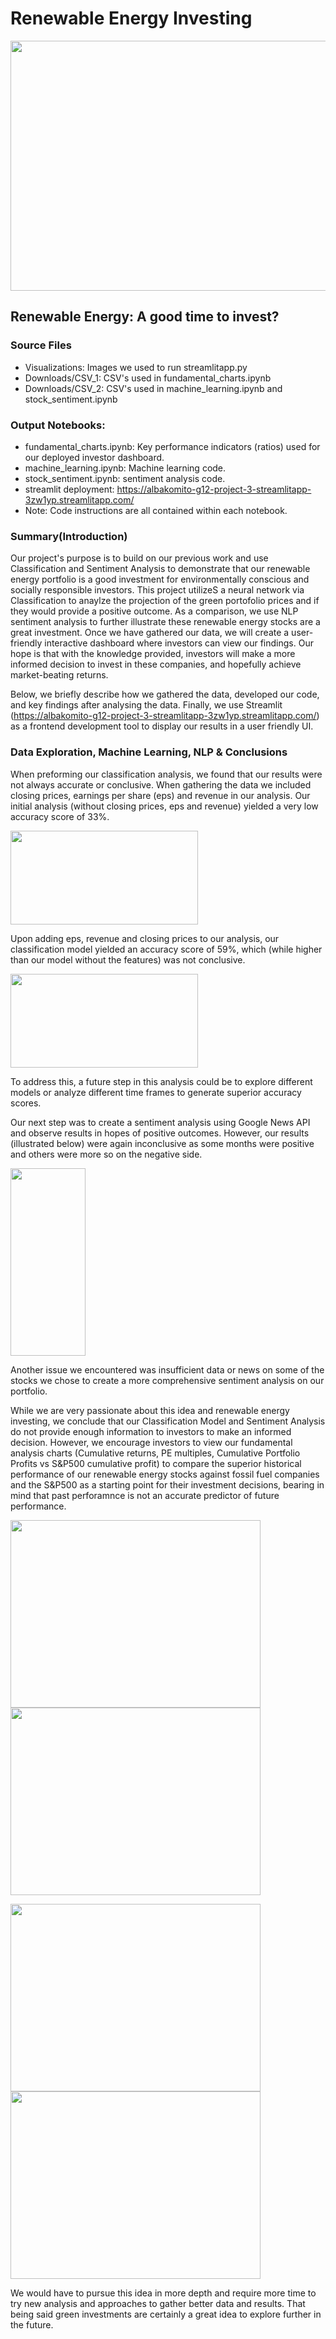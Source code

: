 # Renewable Energy Investing 

<img src="https://github.com/albakomito/Renewable-Energy-Investing/blob/main/Visualizations/windfarm.jpg" width="600" height="400">



## Renewable Energy: A good time to invest? 

### Source Files
* Visualizations: Images we used to run streamlitapp.py
* Downloads/CSV_1: CSV's used in fundamental_charts.ipynb
* Downloads/CSV_2: CSV's used in machine_learning.ipynb and stock_sentiment.ipynb

### Output Notebooks: 
* fundamental_charts.ipynb: Key performance indicators (ratios) used for our deployed investor dashboard. 
* machine_learning.ipynb: Machine learning code. 
* stock_sentiment.ipynb: sentiment analysis code. 
* streamlit deployment: https://albakomito-g12-project-3-streamlitapp-3zw1yp.streamlitapp.com/
* Note: Code instructions are all contained within each notebook. 


### Summary(Introduction) 
Our project's purpose is to build on our previous work and use Classification and Sentiment Analysis to demonstrate that our renewable energy portfolio is a good investment for environmentally conscious and socially responsible investors. This project utilizeS a neural network via Classification to anaylze the projection of the green portofolio prices and if they would provide a positive outcome. As a comparison, we use NLP sentiment analysis to further illustrate these renewable energy stocks are a great investment. Once we have gathered our data, we will create a user-friendly interactive dashboard where investors can view our findings. Our hope is that with the knowledge provided, investors will make a more informed decision to invest in these companies, and hopefully achieve market-beating returns. 

Below, we  briefly describe how we gathered the data,  developed our code, and key findings after analysing the data. Finally, we use Streamlit (https://albakomito-g12-project-3-streamlitapp-3zw1yp.streamlitapp.com/) as a frontend development tool to display our results in a user friendly UI.

### Data Exploration, Machine Learning, NLP & Conclusions
When preforming our classification analysis, we found that our results were not always accurate or conclusive. When gathering the data we included closing prices, earnings per share (eps) and revenue in our analysis. Our initial analysis (without closing prices, eps and revenue) yielded a very low accuracy score of 33%.

<img src="https://github.com/albakomito/Renewable-Energy-Investing/blob/main/Visualizations/confusion2.jpg" width="300" height="150">

Upon adding eps, revenue and closing prices to our analysis, our classification model yielded an accuracy score of 59%, which (while higher than our model without the features) was not conclusive. 

<img src="https://github.com/albakomito/Renewable-Energy-Investing/blob/main/Visualizations/confusion1.jpg" width="300" height="150">

To address this,  a future step in this analysis could be to explore different models or analyze different time frames to generate superior accuracy scores. 

Our next step was to create a sentiment analysis using Google News API and observe results in hopes of positive outcomes. However,  our results (illustrated below) were again inconclusive as some months were positive and others were more so on the negative side. 

<img src="https://github.com/albakomito/Renewable-Energy-Investing/blob/main/Visualizations/prediction.jpg" width="120" height="300">

Another issue we encountered was insufficient data or news on some of the stocks we chose to create a more comprehensive sentiment analysis on our portfolio. 

While we are very passionate about this idea and renewable energy investing, we conclude that our Classification Model and Sentiment Analysis do not provide enough information to  investors to make an informed decision. However, we encourage investors to view our fundamental analysis charts (Cumulative returns, PE multiples, Cumulative Portfolio Profits vs S&P500 cumulative profit) to compare the superior historical performance of our renewable energy stocks against fossil fuel companies and the S&P500 as a starting point for their investment decisions, bearing in mind that past perforamnce is not an accurate predictor of future performance. 

<img src="https://github.com/albakomito/Renewable-Energy-Investing/blob/main/Visualizations/allcumprof.jpg" width="400" height="300">       <img src="https://github.com/albakomito/Renewable-Energy-Investing/blob/main/Visualizations/pe.jpg" width="400" height="300">

<img src="https://github.com/albakomito/Renewable-Energy-Investing/blob/main/Visualizations/cumprof.jpg" width="400" height="300">   <img src="https://github.com/albakomito/Renewable-Energy-Investing/blob/main/Visualizations/SP500.jpg" width="400" height="300">

We would have to pursue this idea in more depth and require more time to try new analysis and approaches to gather better data and results. That being said green investments are certainly a great idea to explore further in the future. 

